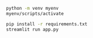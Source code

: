 
```bash
python -m venv myenv
myenv/scripts/activate
```

```bash
pip install -r requirements.txt
streamlit run app.py
```
